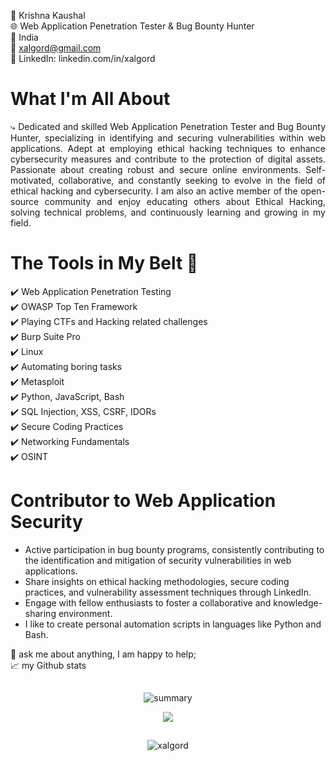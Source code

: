 🎯 Krishna Kaushal<br>
🌐 Web Application Penetration Tester & Bug Bounty Hunter<br>
📍 India<br>
📧 xalgord@gmail.com<br>
💼 LinkedIn: linkedin.com/in/xalgord<br>

# What I'm All About
<p align="justify">⤷
Dedicated and skilled Web Application Penetration Tester and Bug Bounty Hunter, specializing in identifying and securing vulnerabilities within web applications. Adept at employing ethical hacking techniques to enhance cybersecurity measures and contribute to the protection of digital assets. Passionate about creating robust and secure online environments. Self-motivated, collaborative, and constantly seeking to evolve in the field of ethical hacking and cybersecurity. I am also an active member of the open-source community and enjoy educating others about Ethical Hacking, solving technical problems, and continuously learning and growing in my field.</p>

# The Tools in My Belt 🔧

✔️ Web Application Penetration Testing<br>
✔️ OWASP Top Ten Framework<br>
✔️ Playing CTFs and Hacking related challenges<br>
✔️ Burp Suite Pro<br>
✔️ Linux<br>
✔️ Automating boring tasks<br>
✔️ Metasploit<br>
✔️ Python, JavaScript, Bash<br>
✔️ SQL Injection, XSS, CSRF, IDORs<br>
✔️ Secure Coding Practices<br>
✔️ Networking Fundamentals<br>
✔️ OSINT<br/>

# Contributor to Web Application Security

- Active participation in bug bounty programs, consistently contributing to the identification and mitigation of security vulnerabilities in web applications.
- Share insights on ethical hacking methodologies, secure coding practices, and vulnerability assessment techniques through LinkedIn.
- Engage with fellow enthusiasts to foster a collaborative and knowledge-sharing environment.
- I like to create personal automation scripts in languages like Python and Bash.


💬 ask me about anything, I am happy to help;<br>
📈 my Github stats<br>

<p align="center">
<img src="https://camo.githubusercontent.com/82291b0fe831bfc6781e07fc5090cbd0a8b912bb8b8d4fec0696c881834f81ac/68747470733a2f2f70726f626f742e6d656469612f394575424971676170492e676966" width="350" height="1">
</p>

<div align="center">
  <img src="http://github-profile-summary-cards.vercel.app/api/cards/profile-details?username=xalgord&theme=midnight_purple" alt="summary"/>
</div>

<p align="center">
  <a align="center" href="https://github.com/xalgord" target="_blank"><img src="https://img.shields.io/badge/Github-xalgord-green?style=for-the-badge&logo=github"></a>
</p>

<p align="center">
<img src="https://camo.githubusercontent.com/82291b0fe831bfc6781e07fc5090cbd0a8b912bb8b8d4fec0696c881834f81ac/68747470733a2f2f70726f626f742e6d656469612f394575424971676170492e676966" width="350" height="1">
</p>

<p align="center"> <img src="https://github-readme-stats-sigma-five.vercel.app/api?username=xalgord&show_icons=true&theme=gotham" alt="xalgord" />

<p align="center">
<img src="https://camo.githubusercontent.com/82291b0fe831bfc6781e07fc5090cbd0a8b912bb8b8d4fec0696c881834f81ac/68747470733a2f2f70726f626f742e6d656469612f394575424971676170492e676966" width="350" height="1">
</p>

<!-- ![](https://komarev.com/ghpvc/?username=xalgord&color=brightgreen) -->

